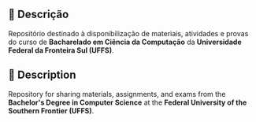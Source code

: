 ## 📘 Descrição

Repositório destinado à disponibilização de materiais, atividades e provas do curso de **Bacharelado em Ciência da Computação** da **Universidade Federal da Fronteira Sul (UFFS)**.

## 📘 Description

Repository for sharing materials, assignments, and exams from the **Bachelor's Degree in Computer Science** at the **Federal University of the Southern Frontier (UFFS)**.
